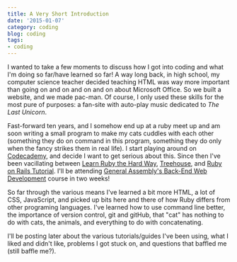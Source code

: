 ```yaml
---
title: A Very Short Introduction
date: '2015-01-07'
category: coding
blog: coding
tags:
- coding
---
```


I wanted to take a few moments to discuss how I got into coding and what I'm doing so far/have learned so far! A way long back, in high school, my computer science teacher decided teaching HTML was way more important than going on and on and on and on about Microsoft Office. So we built a website, and we made pac-man. Of course, I only used these skills for the most pure of purposes: a fan-site with auto-play music dedicated to <em>The Last Unicorn</em>.

Fast-forward ten years, and I somehow end up at a ruby meet up and am soon writing a small program to make my cats cuddles with each other (something they do on command in this program, something they do only when the fancy strikes them in real life). I start playing around on <a href="http://www.codecademy.com/learn">Codecademy</a>, and decide I want to get serious about this. Since then I've been vacillating between <a href="http://learnrubythehardway.org/book/">Learn Ruby the Hard Way</a>, <a href="http://teamtreehouse.com">Treehouse</a>, and <a href="https://www.railstutorial.org/book">Ruby on Rails Tutorial</a>. I'll be attending <a href="https://generalassemb.ly/education/back-end-web-development">General Assembly's Back-End Web Development</a> course in two weeks!

<!--more-->

So far through the various means I've learned a bit more HTML, a lot of CSS, JavaScript, and picked up bits here and there of how Ruby differs from other programing languages. I've learned how to use command line better, the importance of version control, git and gitHub, that "cat" has nothing to do with cats, the animals, and everything to do with concatenating.

I'll be posting later about the various tutorials/guides I've been using, what I liked and didn't like, problems I got stuck on, and questions that baffled me (still baffle me?).
